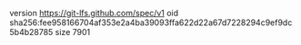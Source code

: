 version https://git-lfs.github.com/spec/v1
oid sha256:fee958166704af353e2a4ba39093ffa622d22a67d7228294c9ef9dc5b4b28785
size 7901
